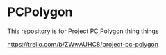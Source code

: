 # PCPolygon
This repository is for Project PC Polygon thing things

https://trello.com/b/ZWwAUHC8/project-pc-polygon
